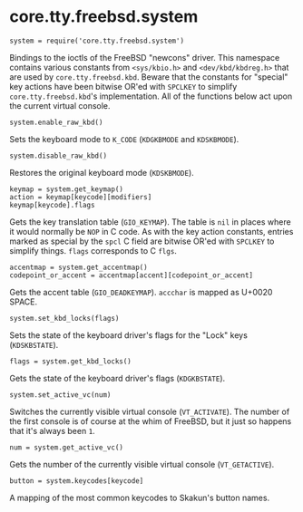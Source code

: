 # core.tty.freebsd.system

    system = require('core.tty.freebsd.system')

Bindings to the ioctls of the FreeBSD "newcons" driver. This namespace contains
various constants from `<sys/kbio.h>` and `<dev/kbd/kbdreg.h>` that are used by
`core.tty.freebsd.kbd`. Beware that the constants for "special" key actions have
been bitwise OR'ed with `SPCLKEY` to simplify `core.tty.freebsd.kbd`'s
implementation. All of the functions below act upon the current virtual console.

    system.enable_raw_kbd()

Sets the keyboard mode to `K_CODE` (`KDGKBMODE` and `KDSKBMODE`).

    system.disable_raw_kbd()

Restores the original keyboard mode (`KDSKBMODE`).

    keymap = system.get_keymap()
    action = keymap[keycode][modifiers]
    keymap[keycode].flags

Gets the key translation table (`GIO_KEYMAP`). The table is `nil` in places
where it would normally be `NOP` in C code. As with the key action constants,
entries marked as special by the `spcl` C field are bitwise OR'ed with
`SPCLKEY` to simplify things. `flags` corresponds to C `flgs`.

    accentmap = system.get_accentmap()
    codepoint_or_accent = accentmap[accent][codepoint_or_accent]

Gets the accent table (`GIO_DEADKEYMAP`). `accchar` is mapped as U+0020 SPACE.

    system.set_kbd_locks(flags)

Sets the state of the keyboard driver's flags for the "Lock" keys (`KDSKBSTATE`).

    flags = system.get_kbd_locks()

Gets the state of the keyboard driver's flags (`KDGKBSTATE`).

    system.set_active_vc(num)

Switches the currently visible virtual console (`VT_ACTIVATE`). The number of
the first console is of course at the whim of FreeBSD, but it just so happens
that it's always been `1`.

    num = system.get_active_vc()

Gets the number of the currently visible virtual console (`VT_GETACTIVE`).

    button = system.keycodes[keycode]

A mapping of the most common keycodes to Skakun's button names.
